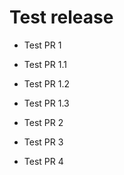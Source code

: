 # Test release

- Test PR 1
- Test PR 1.1
- Test PR 1.2
- Test PR 1.3

- Test PR 2

- Test PR 3

- Test PR 4

